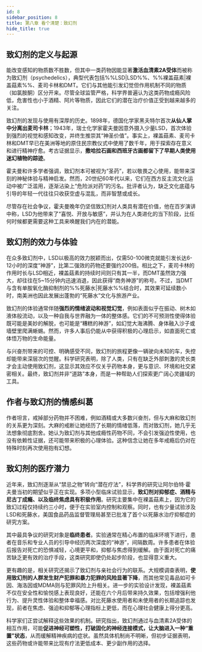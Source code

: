 ```yaml
---
id: 8
sidebar_position: 8
title: 第八章 看个清楚：致幻剂
hide_title: true
---
```


## 致幻剂的定义与起源
能改变感知的物质数不胜数，但其中一类药物因能显著**激活血清素2A受体**而被称为致幻剂（psychedelics），典型代表包括%%LSD|LSD%%、%%裸盖菇素|裸盖菇素%%、麦司卡林和DMT。它们与其他能引发幻觉但作用机制不同的物质（如氯胺酮）区分开来。尽管全球监管严格，科学界普遍认为这类药物成瘾风险低，危害性也小于酒精、阿片等物质，因此它们的潜在治疗价值正受到越来越多的关注。

致幻剂的发现与使用有深厚的历史。1898年，德国化学家黑夫特尔首次**从仙人掌中分离出麦司卡林**；1943年，瑞士化学家霍夫曼因意外摄入少量LSD，首次体验到强烈的视觉和感知改变，并终生推崇其“神圣价值”。事实上，裸盖菇素、麦司卡林和DMT早已在美洲等地的原住民宗教仪式中使用了数千年，用于探索存在意义和进行精神疗愈。考古证据显示，**撒哈拉石画和西班牙古画都留下了早期人类使用迷幻植物的踪迹**。

霍夫曼和许多学者强调，致幻剂本可被视为“圣药”，若以敬畏之心使用，能带来深刻的神秘体验与精神启发。然而，20世纪60年代以来，它们在西方反主流文化运动中被广泛滥用，逐渐沾染上“危险派对药”的污名。批评者认为，缺乏文化底蕴与引导的年轻一代往往只收获空虚与混乱，而非智慧或成长。

尽管存在社会争议，霍夫曼晚年仍坚信致幻剂对人类具有潜在价值，他在百岁演讲中称，LSD为他带来了“喜悦、开放与敏感”，并认为在人类进化的当下阶段，比任何时候都更需要这种工具来唤醒我们内在的潜能。

## 致幻剂的效力与体验
在众多致幻剂中，LSD以极高的效力脱颖而出，仅需50-100微克就能引发长达6-12小时的深度“神游”，比第二强效的药物还要强约200倍。相比之下，麦司卡林的作用时长与LSD相近，裸盖菇素的持续时间则只有其一半，而DMT虽然效力强大，却往往在5~15分钟内迅速消退，因此获得“商务神游”的称号。不过，当DMT与含有单胺氧化酶抑制剂的%%死藤水|死藤水%%结合时，其效果可延续数小时，南美洲也因此发展出蓬勃的“死藤水”文化与旅游产业。

致幻剂的体验通常伴随**强烈的情绪波动和视觉幻觉**，例如表面似乎在振动、树木如液体般流动，以及一种自我与世界融为一体的整体感。它们的不可预测性使得体验既可能是美妙的解脱，也可能是“糟糕的神游”，如幻觉大海沸腾、身体融入沙子或墙壁里爬满蜥蜴。然而，许多人事后仍能从中获得积极的心理启示，如直面死亡或体悟万物的生命能量。

与兴奋剂带来的可控、明确感受不同，致幻剂的旅程更像一辆驶向未知的车，失控却能带来深层次的觉醒。科学研究表明，除了人类，只有在缺乏外部刺激的灵长类才会主动使用致幻剂，这显示其效应不仅关乎药物本身，更与意识、环境和社交紧密相关。最终，致幻剂并非“道路”本身，而是一种帮助人们探索更广阔心灵疆域的工具。

## 作者与致幻剂的情感纠葛
作者坦言，戒掉部分药物并不困难，例如酒精或大多数兴奋剂，但与大麻和致幻剂的关系更为深刻。大麻的戒断让她经历了长期的情绪低落，而对致幻剂，她几乎无法想象彻底割舍。她认为致幻剂与其他成瘾性药物不同，不会引发强迫性使用，也没有依赖性证据，还可能带来积极的心理体验。这种信念让她在多年戒瘾后仍对在特殊时刻再次使用抱有幻想。

## 致幻剂的医疗潜力
近年来，致幻剂逐渐从“禁忌之物”转向“潜在疗法”，科学界的研究让阿尔伯特·霍夫曼当初的期望似乎正在实现。多项小型临床试验显示，**致幻剂对抑郁症、酒精与尼古丁成瘾、以及临终焦虑具有积极作用**。研究主要集中在裸盖菇素上，因为它的致幻过程仅持续约三小时，便于在实验室内控制和观察。同时，也有少量试验涉及LSD和死藤水，美国食品药品监督管理局甚至已批准了首个以死藤水治疗抑郁症的研究方案。

其中最具争议的研究对象是**临终患者**。实验通常在精心布置的临床环境下进行，患者在音乐和专业人员的引导中经历两次深度的“神游”，间隔数周。许多患者在体验后报告对死亡的恐惧减轻，心境更平和，抑郁与焦虑得到缓解。由于面对死亡的痛苦缺乏更有效的治疗手段，这类研究即使仍处起步阶段，也显得意义重大。

更有趣的是，相关研究还揭示了致幻剂与亲社会行为的联系。大规模调查表明，**使用致幻剂的人群发生财产犯罪和暴力犯罪的风险显著下降**，而其他常见毒品如可卡因、海洛因或MDMA则与犯罪风险上升相关。进一步的实验设计发现，裸盖菇素不仅在安全性和愉悦感上表现良好，还能在六个月后带来持久效果，包括增强利他行为、提升灵性体验和整体幸福感。对比死藤水使用者和未使用者的长期追踪也发现，前者在焦虑、强迫和抑郁等心理指标上更低，而在心理社会健康上得分更高。

科学家们正尝试解释这些效果的机制。研究指出，致幻剂通过与血清素2A受体的相互作用，可能**促进神经可塑性，打破固化的神经连接模式，让大脑进入一种“重置”状态**，从而缓解精神疾病的症状。虽然具体机制尚不明晰，但初步证据表明，这些药物或许能带来比现有疗法更低成本、更少副作用的选择。
